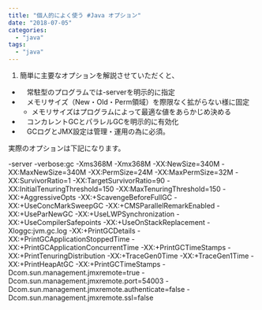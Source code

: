 ```yaml
---
title: "個人的によく使う #Java オプション"
date: "2018-07-05"
categories: 
  - "java"
tags: 
  - "java"
---
```


1. 簡単に主要なオプションを解説させていただくと、

- 　常駐型のプログラムでは-serverを明示的に指定
- 　メモリサイズ（New・Old・Perm領域）を際限なく拡がらない様に固定
    - メモリサイズはプログラムによって最適な値をあらかじめ決める
- 　コンカレントGCとパラレルGCを明示的に有効化
- 　GCログとJMX設定は管理・運用の為に必須。

実際のオプションは下記になります。

 -server
 -verbose:gc
 -Xms368M
 -Xmx368M
 -XX:NewSize=340M
 -XX:MaxNewSize=340M
 -XX:PermSize=24M
 -XX:MaxPermSize=32M
 -XX:SurvivorRatio=1
 -XX:TargetSurvivorRatio=90
 -XX:InitialTenuringThreshold=150
 -XX:MaxTenuringThreshold=150
 -XX:+AggressiveOpts
 -XX:+ScavengeBeforeFullGC
 -XX:+UseConcMarkSweepGC
 -XX:+CMSParallelRemarkEnabled
 -XX:+UseParNewGC
 -XX:+UseLWPSynchronization
 -XX:+UseCompilerSafepoints
 -XX:+UseOnStackReplacement
 -Xloggc:jvm.gc.log
 -XX:+PrintGCDetails
 -XX:+PrintGCApplicationStoppedTime
 -XX:+PrintGCApplicationConcurrentTime
 -XX:+PrintGCTimeStamps
 -XX:+PrintTenuringDistribution
 -XX:+TraceGen0Time
 -XX:+TraceGen1Time
 -XX:+PrintHeapAtGC
 -XX:+PrintGCTimeStamps
 -Dcom.sun.management.jmxremote=true
 -Dcom.sun.management.jmxremote.port=54003
 -Dcom.sun.management.jmxremote.authenticate=false
 -Dcom.sun.management.jmxremote.ssl=false
